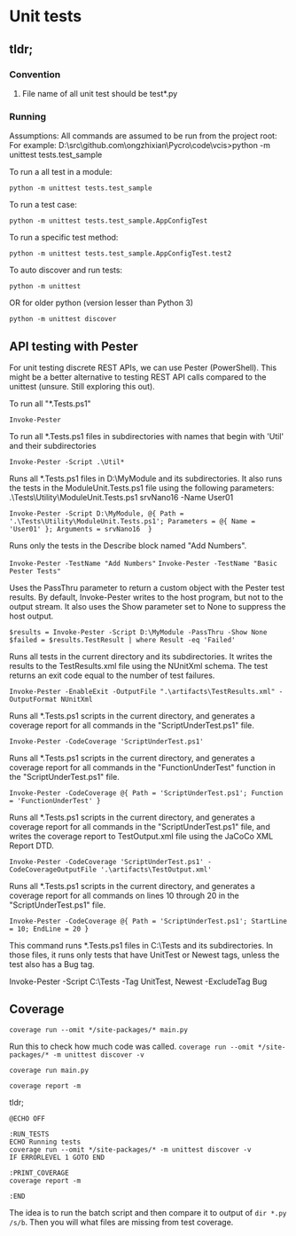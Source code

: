 # Unit tests

## tldr;

### Convention

1.  File name of all unit test should be test*.py

### Running

Assumptions: 
    All commands are assumed to be run from the project root:
    For example:
    D:\src\github.com\ongzhixian\Pycro\code\vcis>python -m unittest tests.test_sample

To run a all test in a module:

`python -m unittest tests.test_sample`

To run a test case:

`python -m unittest tests.test_sample.AppConfigTest`

To run a specific test method:

`python -m unittest tests.test_sample.AppConfigTest.test2`

To auto discover and run tests:

`python -m unittest`

OR for older python (version lesser than Python 3)

`python -m unittest discover`

## API testing with Pester

For unit testing discrete REST APIs, we can use Pester (PowerShell).
This might be a better alternative to testing REST API calls compared to the unittest 
(unsure. Still exploring this out).


To run all "*.Tests.ps1"

`Invoke-Pester`

To run all *.Tests.ps1 files in subdirectories with names that begin with 'Util' and their subdirectories

`Invoke-Pester -Script .\Util*`

Runs all *.Tests.ps1 files in D:\MyModule and its subdirectories. It also runs the tests in the ModuleUnit.Tests.ps1 file using the following parameters: .\Tests\Utility\ModuleUnit.Tests.ps1 srvNano16 -Name User01

`Invoke-Pester -Script D:\MyModule, @{ Path = '.\Tests\Utility\ModuleUnit.Tests.ps1'; Parameters = @{ Name = 'User01' }; Arguments = srvNano16  }`

Runs only the tests in the Describe block named "Add Numbers".

`Invoke-Pester -TestName "Add Numbers"`
`Invoke-Pester -TestName "Basic Pester Tests"`

Uses the PassThru parameter to return a custom object with the Pester test results. 
By default, Invoke-Pester writes to the host program, but not to the output stream. 
It also uses the Show parameter set to None to suppress the host output.

```
$results = Invoke-Pester -Script D:\MyModule -PassThru -Show None
$failed = $results.TestResult | where Result -eq 'Failed'
```

Runs all tests in the current directory and its subdirectories. 
It writes the results to the TestResults.xml file using the NUnitXml schema. 
The test returns an exit code equal to the number of test failures.

`Invoke-Pester -EnableExit -OutputFile ".\artifacts\TestResults.xml" -OutputFormat NUnitXml`

Runs all *.Tests.ps1 scripts in the current directory, and generates a coverage report for all commands in the "ScriptUnderTest.ps1" file.

`Invoke-Pester -CodeCoverage 'ScriptUnderTest.ps1'`

Runs all *.Tests.ps1 scripts in the current directory, and generates a coverage report for all commands in the "FunctionUnderTest" function in the "ScriptUnderTest.ps1" file.

`Invoke-Pester -CodeCoverage @{ Path = 'ScriptUnderTest.ps1'; Function = 'FunctionUnderTest' }`

Runs all *.Tests.ps1 scripts in the current directory, and generates a coverage report for all commands in the "ScriptUnderTest.ps1" file, and writes the coverage report to TestOutput.xml file using the JaCoCo XML Report DTD.

`Invoke-Pester -CodeCoverage 'ScriptUnderTest.ps1' -CodeCoverageOutputFile '.\artifacts\TestOutput.xml'`

Runs all *.Tests.ps1 scripts in the current directory, and generates a coverage report for all commands on lines 10 through 20 in the "ScriptUnderTest.ps1" file.

`Invoke-Pester -CodeCoverage @{ Path = 'ScriptUnderTest.ps1'; StartLine = 10; EndLine = 20 }`

This command runs *.Tests.ps1 files in C:\Tests and its subdirectories. In those files, it runs only tests that have UnitTest or Newest tags, unless the test also has a Bug tag.

Invoke-Pester -Script C:\Tests -Tag UnitTest, Newest -ExcludeTag Bug


## Coverage

`coverage run --omit */site-packages/* main.py`
 
 Run this to check how much code was called.
`coverage run --omit */site-packages/* -m unittest discover -v`

`coverage run main.py`

`coverage report -m`

tldr;

```Batch script to discover tests and print coverage
@ECHO OFF

:RUN_TESTS
ECHO Running tests
coverage run --omit */site-packages/* -m unittest discover -v
IF ERRORLEVEL 1 GOTO END

:PRINT_COVERAGE
coverage report -m

:END
```

The idea is to run the batch script and then compare it to output of `dir *.py /s/b`.
Then you will what files are missing from test coverage.
